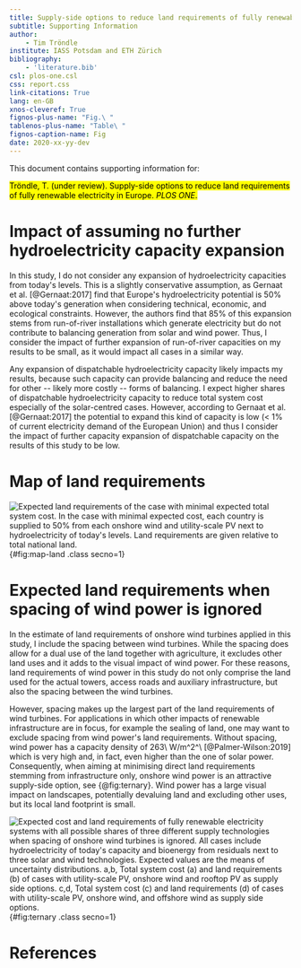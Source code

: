 ```yaml
---
title: Supply-side options to reduce land requirements of fully renewable electricity in Europe
subtitle: Supporting Information
author:
    - Tim Tröndle
institute: IASS Potsdam and ETH Zürich
bibliography:
    - 'literature.bib'
csl: plos-one.csl
css: report.css
link-citations: True
lang: en-GB
xnos-cleveref: True
fignos-plus-name: "Fig.\ "
tablenos-plus-name: "Table\ "
fignos-caption-name: Fig
date: 2020-xx-yy-dev
---
```


This document contains supporting information for:

<mark>Tröndle, T. (under review). Supply-side options to reduce land requirements of fully renewable electricity in Europe. <i>PLOS ONE</i>.</mark>

<div class="pagebreak"> </div>

# Impact of assuming no further hydroelectricity capacity expansion

In this study, I do not consider any expansion of hydroelectricity capacities from today's levels. This is a slightly conservative assumption, as Gernaat et al. [@Gernaat:2017] find that Europe's hydroelectricity potential is 50% above today's generation when considering technical, economic, and ecological constraints. However, the authors find that 85% of this expansion stems from run-of-river installations which generate electricity but do not contribute to balancing generation from solar and wind power. Thus, I consider the impact of further expansion of run-of-river capacities on my results to be small, as it would impact all cases in a similar way.

Any expansion of dispatchable hydroelectricity capacity likely impacts my results, because such capacity can provide balancing and reduce the need for other -- likely more costly -- forms of balancing. I expect higher shares of dispatchable hydroelectricity capacity to reduce total system cost especially of the solar-centred cases. However, according to Gernaat et al. [@Gernaat:2017] the potential to expand this kind of capacity is low (< 1% of current electricity demand of the European Union) and thus I consider the impact of further capacity expansion of dispatchable capacity on the results of this study to be low.

<div class="pagebreak"> </div>

# Map of land requirements

![**Expected land requirements of the case with minimal expected total system cost.** In the case with minimal expected cost, each country is supplied to 50% from each onshore wind and utility-scale PV next to hydroelectricity of today's levels. Land requirements are given relative to total national land.](report/land-use/map-land-requirements.png){#fig:map-land .class secno=1}

<div class="pagebreak"> </div>

# Expected land requirements when spacing of wind power is ignored

In the estimate of land requirements of onshore wind turbines applied in this study, I include the spacing between wind turbines. While the spacing does allow for a dual use of the land together with agriculture, it excludes other land uses and it adds to the visual impact of wind power. For these reasons, land requirements of wind power in this study do not only comprise the land used for the actual towers, access roads and auxiliary infrastructure, but also the spacing between the wind turbines.

However, spacing makes up the largest part of the land requirements of wind turbines. For applications in which other impacts of renewable infrastructure are in focus, for example the sealing of land, one may want to exclude spacing from wind power's land requirements. Without spacing, wind power has a capacity density of 263\ W/m^2^\ [@Palmer-Wilson:2019] which is very high and, in fact, even higher than the one of solar power. Consequently, when aiming at minimising direct land requirements stemming from infrastructure only, onshore wind power is an attractive supply-side option, see {@fig:ternary}. Wind power has a large visual impact on landscapes, potentially devaluing land and excluding other uses, but its local land footprint is small.

![**Expected cost and land requirements of fully renewable electricity systems with all possible shares of three different supply technologies when spacing of onshore wind turbines is ignored.** All cases include hydroelectricity of today's capacity and bioenergy from residuals next to three solar and wind technologies. Expected values are the means of uncertainty distributions. **a,b,** Total system cost (**a**) and land requirements (**b**) of cases with utility-scale PV, onshore wind and rooftop PV as supply side options. **c,d,** Total system cost (**c**) and land requirements (**d**) of cases with utility-scale PV, onshore wind, and offshore wind as supply side options.](report/footprint-only/ternary.png){#fig:ternary .class secno=1}

<div class="pagebreak"> </div>

# References
